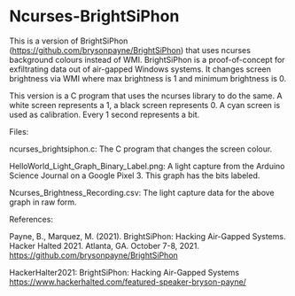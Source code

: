 # Ncurses-BrightSiPhon
This is a version of BrightSiPhon (https://github.com/brysonpayne/BrightSiPhon) that uses ncurses background colours instead of WMI. 
BrightSiPhon is a proof-of-concept for exfiltrating data out of air-gapped Windows systems. It changes screen brightness via WMI where max brightness is 1 and minimum brightness is 0. 

This version is a C program that uses the ncurses library to do the same. A white screen represents a 1, a black screen represents 0. A cyan screen is used as calibration. Every 1 second represents a bit. 



Files:

ncurses_brightsiphon.c: The C program that changes the screen colour.

HelloWorld_Light_Graph_Binary_Label.png: A light capture from the Arduino Science Journal on a Google Pixel 3. This graph has the bits labeled. 

Ncurses_Brightness_Recording.csv: The light capture data for the above graph in raw form. 




</n>
References:

Payne, B., Marquez, M. (2021). BrightSiPhon: Hacking Air-Gapped Systems. Hacker Halted 2021. Atlanta, GA. October 7-8, 2021.
https://github.com/brysonpayne/BrightSiPhon

HackerHalter2021: BrightSiPhon: Hacking Air-Gapped Systems
https://www.hackerhalted.com/featured-speaker-bryson-payne/
